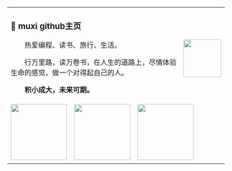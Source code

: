 <table>
<tr><td>

### 🤺 muxi github主页

<img align="right" width="88" src="https://cdn.jsdelivr.net/gh/sun0225SUN/sun0225SUN/assets/images/steven.png" />

<p>&emsp;&emsp;热爱编程、读书、旅行、生活。</p>
<p>&emsp;&emsp;行万里路，读万卷书，在人生的道路上，尽情体验生命的感觉，做一个对得起自己的人。</p>
<p><strong>&emsp;&emsp;积小成大，未来可期。</strong></p>

</td></tr>
<tr>
  <td>
    <img align="" height="130px"  src="https://github-readme-stats.vercel.app/api?username=lzngithub&rank_icon=github" />&nbsp;&nbsp;&nbsp;&nbsp;<img align="" height="130px"  src="https://github-readme-stats.vercel.app/api/top-langs/?username=lzngithub&layout=compact&langs_count=8" />&nbsp;&nbsp;&nbsp;&nbsp;<img  height="130px" src="https://github-readme-streak-stats.herokuapp.com/?user=sun0225SUN" />
  </td>
</tr>

</table>
